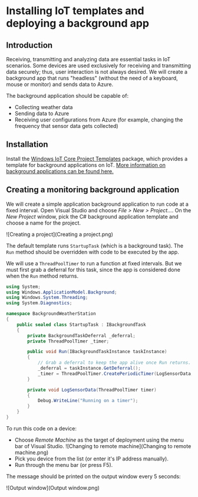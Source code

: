 ---
---
# Installing IoT templates and deploying a background app

## Introduction

Receiving, transmitting and analyzing data are essential tasks in IoT scenarios. Some devices are used exclusively for receiving and transmitting data securely; thus, user interaction is not always desired. We will create a background app that runs "headless" (without the need of a keyboard, mouse or monitor) and sends data to Azure.

The background application should be capable of:
* Collecting weather data
* Sending data to Azure
* Receiving user configurations from Azure (for example, changing the frequency that sensor data gets collected)

## Installation
Install the [Windows IoT Core Project Templates](https://marketplace.visualstudio.com/items?itemName=MicrosoftIoT.WindowsIoTCoreProjectTemplates) package, which provides a template for background applications on IoT. [More information on background applications can be found here.](https://developer.microsoft.com/en-us/windows/iot/docs/backgroundapplications)

## Creating a monitoring background application

We will create a simple application background application to run code at a fixed interval. Open Visual Studio and choose *File > New > Project...*. On the *New Project* window, pick the C# background application template and choose a name for the project.

![Creating a project](Creating a project.png)

The default template runs `StartupTask` (which is a background task). The `Run` method should be overridden with code to be executed by the app.

We will use a `ThreadPoolTimer` to run a function at fixed intervals. But we must first grab a deferral for this task, since the app is considered done when the `Run` method returns.

```cs
using System;
using Windows.ApplicationModel.Background;
using Windows.System.Threading;
using System.Diagnostics;

namespace BackgroundWeatherStation
{
    public sealed class StartupTask : IBackgroundTask
    {
        private BackgroundTaskDeferral _deferral;
        private ThreadPoolTimer _timer;

        public void Run(IBackgroundTaskInstance taskInstance)
        {
            // Grab a deferral to keep the app alive once Run returns.
            _deferral = taskInstance.GetDeferral();
            _timer = ThreadPoolTimer.CreatePeriodicTimer(LogSensorData, TimeSpan.FromSeconds(5));
        }

        private void LogSensorData(ThreadPoolTimer timer)
        {
            Debug.WriteLine("Running on a timer");
        }
    }
}
```

To run this code on a device:
* Choose *Remote Machine* as the target of deployment using the menu bar of Visual Studio.
![Changing to remote machine](Changing to remote machine.png)
* Pick you device from the list (or enter it's IP address manually).
* Run through the menu bar (or press F5).

The message should be printed on the output window every 5 seconds:

![Output window](Output window.png)
